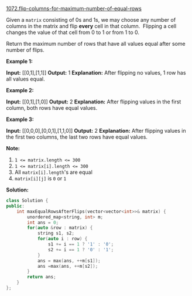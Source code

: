 [1072.flip-columns-for-maximum-number-of-equal-rows](https://leetcode.com/problems/flip-columns-for-maximum-number-of-equal-rows/)  

Given a `matrix` consisting of 0s and 1s, we may choose any number of columns in the matrix and flip **every** cell in that column.  Flipping a cell changes the value of that cell from 0 to 1 or from 1 to 0.

Return the maximum number of rows that have all values equal after some number of flips.

**Example 1:**

**Input:** \[\[0,1\],\[1,1\]\]
**Output:** 1
**Explanation:** After flipping no values, 1 row has all values equal.

**Example 2:**

**Input:** \[\[0,1\],\[1,0\]\]
**Output:** 2
**Explanation:** After flipping values in the first column, both rows have equal values.

**Example 3:**

**Input:** \[\[0,0,0\],\[0,0,1\],\[1,1,0\]\]
**Output:** 2
**Explanation:** After flipping values in the first two columns, the last two rows have equal values.

**Note:**

1.  `1 <= matrix.length <= 300`
2.  `1 <= matrix[i].length <= 300`
3.  All `matrix[i].length`'s are equal
4.  `matrix[i][j]` is `0` or `1`  



**Solution:**  

```cpp
class Solution {
public:
    int maxEqualRowsAfterFlips(vector<vector<int>>& matrix) {
        unordered_map<string, int> m;
        int ans = 0;
        for(auto &row : matrix) {
            string s1, s2;
            for(auto i : row) {
                s1 += i == 1 ? '1' : '0';
                s2 += i == 1 ? '0' : '1';
            }
            ans = max(ans, ++m[s1]);
            ans =max(ans, ++m[s2]);
        }
        return ans;
    }
};
```
      